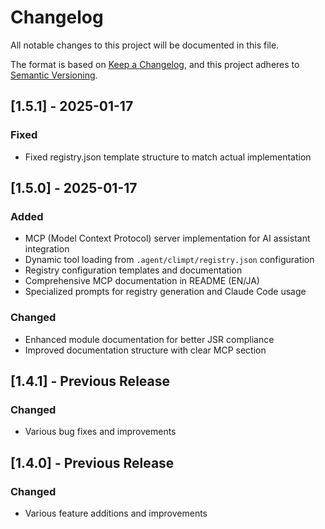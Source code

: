 # Changelog

All notable changes to this project will be documented in this file.

The format is based on [Keep a Changelog](https://keepachangelog.com/en/1.0.0/),
and this project adheres to [Semantic Versioning](https://semver.org/spec/v2.0.0.html).

## [1.5.1] - 2025-01-17

### Fixed
- Fixed registry.json template structure to match actual implementation

## [1.5.0] - 2025-01-17

### Added
- MCP (Model Context Protocol) server implementation for AI assistant integration
- Dynamic tool loading from `.agent/climpt/registry.json` configuration
- Registry configuration templates and documentation
- Comprehensive MCP documentation in README (EN/JA)
- Specialized prompts for registry generation and Claude Code usage

### Changed
- Enhanced module documentation for better JSR compliance
- Improved documentation structure with clear MCP section

## [1.4.1] - Previous Release

### Changed
- Various bug fixes and improvements

## [1.4.0] - Previous Release

### Changed
- Various feature additions and improvements